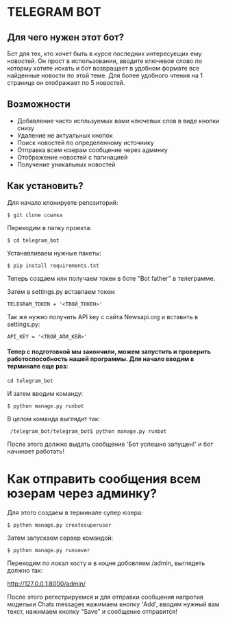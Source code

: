 # TELEGRAM BOT

## Для чего нужен этот бот?

Бот для тех, кто хочет быть в курсе последних интересуещих ему новостей. Он прост в использовании, вводите ключевое слово по которму хотите искать и бот возвращает в удобном формате все найденные новости по этой теме. Для более удобного чтения на 1 странице он отображает по 5 новостей.

## Возможности
 * Добавление часто испльзуемых вами ключевых слов в виде кнопки снизу
 * Удаление не актуальных кнопок
 * Поиск новостей по определенному источнику
 * Отправка всем юзерам сообщение через админку
 * Отображение новостей с пагинацией
 * Получение уникальных новостей
 
## Как установить?
Для начало клонируете репозиторий:

```$ git clone ссылка ```

Переходим в папку проекта: 

```$ cd telegram_bot ```

Устанавливаем нужные пакеты:

```$ pip install requirements.txt ```

Теперь создаем или получаем токен в боте "Bot father" в телеграмме.

Затем в settings.py вставлаем токен:

``` TELEGRAM_TOKEN = '<ТВОЙ_ТОКЕН>' ```

Так же нужно получить АPI key с сайта Newsapi.org и вставить в settings.py:

``` API_KEY = '<ТВОЙ_АПИ_КЕЙ>' ```


#### Тепер с подготовкой мы закончили, можем запустить и проверить работоспособность нашей программы. Для начало вводим в терминале еще раз:

``` cd telegram_bot ```

И затем вводим команду:

``` $ python manage.py runbot ```

В целом команда выглядит так:

``` /telegram_bot/telegram_bot$ python manage.py runbot```

После этого должно выдать сообщение 'Бот успешно запущен!' и бот начинает работать!


# Как отправить сообщения всем юзерам через админку?

Для этого создаем в терминале супер юзера:

``` $ python manage.py createsuperuser ```

Затем запускаем сервер командой:

``` $ python manage.py runsever ```

Переходим по локал хосту и в коцне добовляем /admin, выглядеть должно так:

http://127.0.0.1:8000/admin/

После этого регестрируемся и для отправки сообщения напротив модельки Chats messages нажимаем кнопку 'Add', вводим нужный вам текст, нажимаем кнопку "Save" и сообщение отправится!
